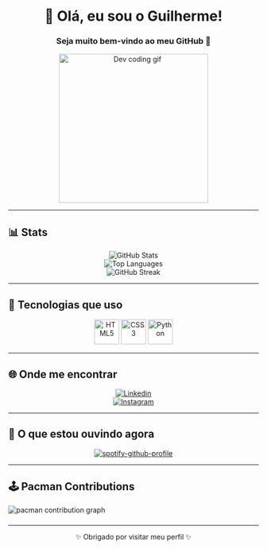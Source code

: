 <h1 align="center">👋 Olá, eu sou o Guilherme!</h1>
<h3 align="center">Seja muito bem-vindo ao meu GitHub 🚀</h3>

<p align="center">
  <img src="https://media.giphy.com/media/qgQUggAC3Pfv687qPC/giphy.gif" width="300" alt="Dev coding gif">
</p>

---

## 📊 Stats
<div align="center">
  
  ![GitHub Stats](https://github-readme-stats.vercel.app/api?username=guilhermefpo&show_icons=true&theme=tokyonight&count_private=true)  
  ![Top Languages](https://github-readme-stats.vercel.app/api/top-langs/?username=guilhermefpo&layout=compact&theme=tokyonight)   
  ![GitHub Streak](https://github-readme-streak-stats.herokuapp.com/?user=guilhermefpo&theme=tokyonight&hide_border=false)  

</div>

---

## 🚀 Tecnologias que uso
<div align="center">
  <img src="https://devicon-website.vercel.app/api/html5/original.svg" width="50" height="50" alt="HTML5" />
  <img src="https://devicon-website.vercel.app/api/css3/original.svg" width="50" height="50" alt="CSS3" />
  <img src="https://devicon-website.vercel.app/api/python/original.svg" width="50" height="50" alt="Python" />
</div>

---

## 🌐 Onde me encontrar
<div align="center">

  [![Linkedin](https://img.shields.io/badge/LinkedIn-0077B5?style=for-the-badge&logo=linkedin&logoColor=white)](https://www.linkedin.com/in/guilherme-fernando-portela-de-oliveira-191b6737b?utm_source=share&utm_campaign=share_via&utm_content=profile&utm_medium=android_app)  
  [![Instagram](https://img.shields.io/badge/Instagram-E4405F?style=for-the-badge&logo=instagram&logoColor=white)](https://www.instagram.com/gui_fernando12?igsh=N3c0N2o3YWY3ZG5z)

</div>

---

## 🎵 O que estou ouvindo agora
<div align="center">

[![spotify-github-profile](https://spotify-github-profile.kittinanx.com/api/view?uid=31o6kvtul2622q36i4y54vbccgne&cover_image=true&theme=novatorem&show_offline=false&background_color=121212&interchange=false&bar_color=0008f5&bar_color_cover=true)](https://github.com/kittinan/spotify-github-profile)

</div>

---

## 🕹️ Pacman Contributions


<picture>
  <source media="(prefers-color-scheme: dark)" srcset="https://raw.githubusercontent.com/guilhermefpo/guilhermefpo/output/pacman-contribution-graph-dark.svg">
  <source media="(prefers-color-scheme: light)" srcset="https://raw.githubusercontent.com/guilhermefpo/guilhermefpo/output/pacman-contribution-graph.svg">
  <img alt="pacman contribution graph" src="https://raw.githubusercontent.com/guilhermefpo/guilhermefpo/output/pacman-contribution-graph.svg">
</picture>

###
---

<p align="center">✨ Obrigado por visitar meu perfil ✨</p>
